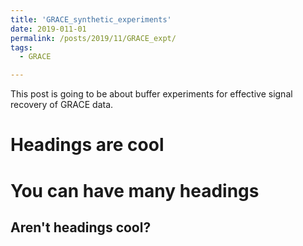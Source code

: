 ```yaml
---
title: 'GRACE_synthetic_experiments'
date: 2019-011-01
permalink: /posts/2019/11/GRACE_expt/
tags:
  - GRACE

---
```


This post is going to be about buffer experiments for effective signal recovery of GRACE data.

Headings are cool
======

You can have many headings
======

Aren't headings cool?
------